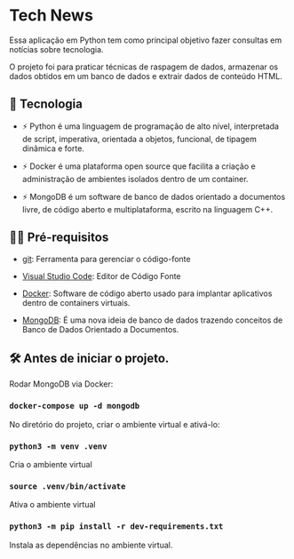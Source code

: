 # Tech News

Essa aplicação em Python tem como principal objetivo fazer consultas em notícias sobre tecnologia.

O projeto foi para praticar técnicas de raspagem de dados, armazenar os dados obtidos em um banco de dados e extrair dados de conteúdo HTML.

## 🚀 Tecnologia

- ⚡ Python é uma linguagem de programação de alto nível, interpretada de script, imperativa, orientada a objetos, funcional, de tipagem dinâmica e forte.

- ⚡ Docker é uma plataforma open source que facilita a criação e administração de ambientes isolados dentro de um container.

- ⚡ MongoDB é um software de banco de dados orientado a documentos livre, de código aberto e multiplataforma, escrito na linguagem C++.

## ✋🏻 Pré-requisitos

- [git](https://git-scm.com/downloads): Ferramenta para gerenciar o código-fonte

- [Visual Studio Code](https://code.visualstudio.com/): Editor de Código Fonte

- [Docker](https://www.docker.com/): Software de código aberto usado para implantar aplicativos dentro de containers virtuais.

- [MongoDB](https://www.mongodb.com/): É uma nova ideia de banco de dados trazendo conceitos de Banco de Dados Orientado a Documentos.

## :hammer_and_wrench: Antes de iniciar o projeto.

Rodar MongoDB via Docker:

### `docker-compose up -d mongodb`

No diretório do projeto, criar o ambiente virtual e ativá-lo:

### `python3 -m venv .venv`

Cria o ambiente virtual

### `source .venv/bin/activate`

Ativa o ambiente virtual

### `python3 -m pip install -r dev-requirements.txt`

Instala as dependências no ambiente virtual.
